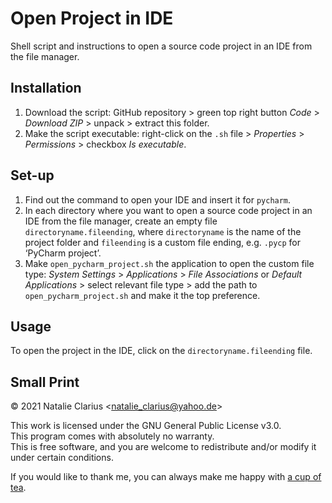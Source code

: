 # Open Project in IDE

Shell script and instructions to open a source code project in an IDE from the file manager.



## Installation

1. Download the script: GitHub repository > green top right button *Code* > *Download ZIP* > unpack > extract this folder.
3. Make the script executable: right-click on the `.sh` file > *Properties* > *Permissions* > checkbox *Is executable*.



## Set-up

1. Find out the command to open your IDE and insert it for `pycharm`.
2. In each directory where you want to open a source code project in an IDE from the file manager, create an empty file `directoryname.fileending`, where `directoryname` is the name of the project folder and `fileending` is a custom file ending, e.g. `.pycp` for ‘PyCharm project’.
3. Make `open_pycharm_project.sh` the application to open the custom file type: *System Settings* > *Applications* > *File Associations* or *Default Applications* > select relevant file type > add the path to `open_pycharm_project.sh` and make it the top preference.



## Usage

To open the project in the IDE, click on the `directoryname.fileending` file.



## Small Print

© 2021 Natalie Clarius \<natalie_clarius@yahoo.de\>

This work is licensed under the GNU General Public License v3.0.  
This program comes with absolutely no warranty.  
This is free software, and you are welcome to redistribute and/or modify it under certain conditions.  

If you would like to thank me, you can always make me happy with [a cup of tea](https://www.buymeacoffee.com/nclarius).

